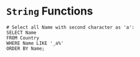 # `String` Functions

```mysql
# Select all Name with second character as 'a':
SELECT Name 
FROM Country
WHERE Name LIKE '_a%' 
ORDER BY Name;
```      
